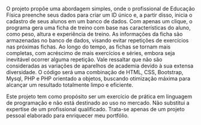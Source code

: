 O projeto propõe uma abordagem simples, onde o profissional de Educação Física preenche seus dados para criar um ID único e, a partir disso, inicia o cadastro de seus alunos em um banco de dados. Com apenas um clique, o programa gera uma ficha de treino com base nas características do aluno, como peso, altura e experiência de treino. As informações da ficha são armazenadas no banco de dados, visando evitar repetições de exercícios nas próximas fichas. Ao longo do tempo, as fichas se tornam mais completas, com acréscimo de mais exercícios e séries, embora seja inevitável ocorrer alguma repetição. Vale ressaltar que não são consideradas as variações de aparelhos de academia devido à sua extensa diversidade. O código será uma combinação de HTML, CSS, Bootstrap, Mysql, PHP e PHP orientado a objetos, buscando otimização máxima para alcançar um resultado totalmente limpo e eficiente. 

Este projeto tem como propósito ser um exercício de prática em linguagem de programação e não está destinado ao uso no mercado. Não substitui a expertise de um profissional qualificado. Trata-se apenas de um projeto pessoal elaborado para enriquecer meu portfólio.
